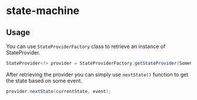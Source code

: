 # state-machine

## Usage

You can use ```StateProviderFactory``` class to retrieve an instance of StateProvider.

```java
StateProvider<?> provider = StateProviderFactory.getStateProvider(SomeClass.class);
```

After retrieving the provider you can simply use ```nextState()``` function to get the state based on some event.
```java
provider.nextState(currentState, event);
```
